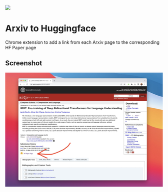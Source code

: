 [![](https://storage.googleapis.com/web-dev-uploads/image/WlD8wC6g8khYWPJUsQceQkhXSlv1/iNEddTyWiMfLSwFD6qGq.png)](https://chromewebstore.google.com/detail/arxiv-to-hf/icfbnjkijgggnhmlikeppnoehoalpcpp)

# Arxiv to Huggingface

Chrome extension to add a link from each Arxiv page to the corresponding HF Paper page

## Screenshot

![](./assets/screenshot.jpg)
